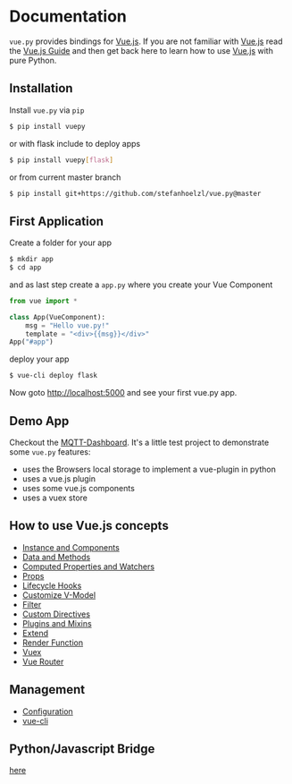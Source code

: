 # Documentation
`vue.py` provides bindings for [Vue.js](https://vuejs.org/).
If you are not familiar with [Vue.js](https://vuejs.org/) read the [Vue.js Guide](https://vuejs.org/v2/guide/)
and then get back here to learn how to use [Vue.js](https://vuejs.org/) with pure Python.

## Installation

Install `vue.py` via `pip`
```bash
$ pip install vuepy
```

or with flask include to deploy apps
```bash
$ pip install vuepy[flask]
```

or from current master branch
```bash
$ pip install git+https://github.com/stefanhoelzl/vue.py@master
```

## First Application
Create a folder for your app
```bash
$ mkdir app
$ cd app
```

and as last step create a `app.py` where you create your Vue Component
```python
from vue import *

class App(VueComponent):
    msg = "Hello vue.py!"
    template = "<div>{{msg}}</div>"
App("#app")
```

deploy your app
```bash
$ vue-cli deploy flask
```
Now goto [http://localhost:5000](http://localhost:5000) and see your first vue.py app.

## Demo App
Checkout the [MQTT-Dashboard](https://github.com/stefanhoelzl/mqtt-dashboard/blob/master/app/app.py).
It's a little test project to demonstrate some `vue.py` features:
* uses the Browsers local storage to implement a vue-plugin in python
* uses a vue.js plugin
* uses some vue.js components
* uses a vuex store

## How to use Vue.js concepts
* [Instance and Components](vue_concepts/instance_components.md)
* [Data and Methods](vue_concepts/data_methods.md)
* [Computed Properties and Watchers](vue_concepts/computed_properties.md)
* [Props](vue_concepts/props.md)
* [Lifecycle Hooks](vue_concepts/lifecycle_hooks.md)
* [Customize V-Model](vue_concepts/custom_vmodel.md)
* [Filter](vue_concepts/filter.md)
* [Custom Directives](vue_concepts/custom_directives.md)
* [Plugins and Mixins](vue_concepts/plugins_mixins.md)
* [Extend](vue_concepts/extend.md)
* [Render Function](vue_concepts/render_function.md)
* [Vuex](vue_concepts/vuex.md)
* [Vue Router](vue_concepts/vue-router.md)

## Management
* [Configuration](management/configuration.md)
* [vue-cli](management/cli.md)

## Python/Javascript Bridge
[here](pyjs_bridge.md)
